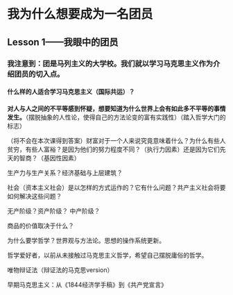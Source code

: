 # 我为什么想要成为一名团员

## Lesson 1——我眼中的团员

### 我注意到：团是马列主义的大学校。我们就以学习马克思主义作为介绍团员的切入点。

#### 什么样的人适合学习马克思主义（国际共运）？

**对人与人之间的不平等感到怀疑，想要知道为什么世界上会有如此多不平等的事情发生。**（摆脱抽象的人性论，使得自己的方法论变的富有实践性）（踏入哲学大门的标志）

（将不会在本次课得到答案）财富对于一个人来说究竟意味着什么？为什么有些人贫穷，有些人富裕？是因为他们的努力程度不同？（执行力因素）还是因为它们先天的智商？（基因性因素）





生产力与生产关系？经济基础与上层建筑？

社会（资本主义社会）是以怎样的方式运作的？它有什么问题？共产主义社会将要如何解决这些问题？

无产阶级？资产阶级？      中产阶级？

商品的价值取决于什么？





为什么要学哲学？世界观与方法论。思想的操作系统更新。

哲学爱好者，以前从未接触过马克思主义哲学，希望自己摆脱庸俗的哲学。

唯物辩证法（辩证法的马克思version）





早期马克思主义：从《1844经济学手稿》到《共产党宣言》



